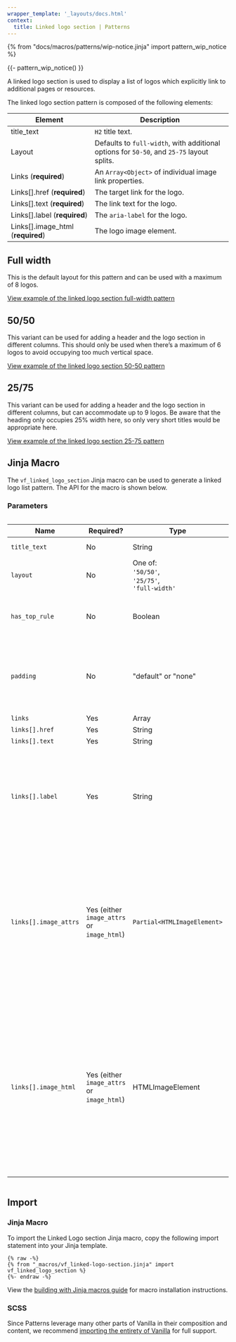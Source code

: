 ```yaml
---
wrapper_template: '_layouts/docs.html'
context:
  title: Linked logo section | Patterns
---
```


{% from "docs/macros/patterns/wip-notice.jinja" import pattern_wip_notice %}

{{- pattern_wip_notice() }}

A linked logo section is used to display a list of logos which explicitly link to additional pages or resources.

The linked logo section pattern is composed of the following elements:

| Element                           | Description                                                                               |
| --------------------------------- | ----------------------------------------------------------------------------------------- |
| title_text                        | `H2` title text.                                                                          |
| Layout                            | Defaults to `full-width`, with additional options for `50-50`, and `25-75` layout splits. |
| Links (**required**)              | An `Array<Object>` of individual image link properties.                                   |
| Links[].href (**required**)       | The target link for the logo.                                                             |
| Links[].text (**required**)       | The link text for the logo.                                                               |
| Links[].label (**required**)      | The `aria-label` for the logo.                                                            |
| Links[].image_html (**required**) | The logo image element.                                                                   |

## Full width

This is the default layout for this pattern and can be used with a maximum of 8 logos.

<div class="embedded-example"><a href="/docs/examples/patterns/linked-logo-section/default" class="js-example" data-lang="jinja">
View example of the linked logo section full-width pattern
</a></div>

## 50/50

This variant can be used for adding a header and the logo section in different columns. This should only be used when there’s a maximum of 6 logos to avoid occupying too much vertical space.

<div class="embedded-example"><a href="/docs/examples/patterns/linked-logo-section/50-50" class="js-example" data-lang="jinja">
View example of the linked logo section 50-50 pattern
</a></div>

## 25/75

This variant can be used for adding a header and the logo section in different columns, but can accommodate up to 9 logos. Be aware that the heading only occupies 25% width here, so only very short titles would be appropriate here.

<div class="embedded-example"><a href="/docs/examples/patterns/linked-logo-section/25-75" class="js-example" data-lang="jinja">
View example of the linked logo section 25-75 pattern
</a></div>

## Jinja Macro

The `vf_linked_logo_section` Jinja macro can be used to generate a linked logo list pattern. The API for the macro is shown below.

### Parameters

<div style="overflow: auto;">
  <table>
    <thead>
      <tr>
        <th style="width: 220px;">Name</th>
        <th style="width: 160px;">Required?</th>
        <th style="width: 160px;">Type</th>
        <th style="width: 160px;">Default</th>
        <th style="width: 250px;">Description</th>
      </tr>
      <tbody>
        <tr>
          <td>
            <code>title_text</code>
          </td>
          <td>
            No
          </td>
          <td>
            String
          </td>
          <td>
            N/A
          </td>
          <td>
            The text to be displayed as the heading (<code>h2</code>).
          </td>
        </tr>
        <tr>
          <td>
            <code>layout</code>
          </td>
          <td>
            No
          </td>
          <td>
            One of:<br>
            <code>'50/50'</code>,<br>
            <code>'25/75'</code>,<br>
            <code>'full-width'</code>
          </td>
          <td>
            <code>full-width</code>
          </td>
          <td>
            The intended grid layout for the section.
          </td>
        </tr>
        <tr>
          <td>
            <code>has_top_rule</code>
          </td>
          <td>
            No
          </td>
          <td>
            Boolean
          </td>
          <td>
            True
          </td>
          <td>
            Whether to include the top <a href="/docs/patterns/rule">rule</a> above the section. This is a horizontal line that separates the section from the content above it.
          </td>
        </tr>
        <tr>
          <td>
            <code>padding</code>
          </td>
          <td>
            No
          </td>
          <td>
            "default" or "none"
          </td>
          <td>
            <code>"default"</code>
          </td>
          <td>
            Type of padding to apply to the section. If set to "none", no padding will be applied to the section. If set to "default", the section will have the default <code>p-section</code> padding applied.
          </td>
        </tr>
        <tr>
          <td>
            <code>links</code>
          </td>
          <td>
            Yes
          </td>
          <td>
            Array
          </td>
          <td>
            N/A
          </td>
          <td>
            Array of image links.
          </td>
        </tr>
        <tr>
          <td>
            <code>links[].href</code>
          </td>
          <td>
            Yes
          </td>
          <td>
            String
          </td>
          <td>
            N/A
          </td>
          <td>
            Target link for the image.
          </td>
        </tr>
        <tr>
          <td>
            <code>links[].text</code>
          </td>
          <td>
            Yes
          </td>
          <td>
            String
          </td>
          <td>
            N/A
          </td>
          <td>
            Logo link text.
          </td>
        </tr>
        <tr>
          <td>
            <code>links[].label</code>
          </td>
          <td>
            Yes
          </td>
          <td>
            String
          </td>
          <td>
            N/A
          </td>
          <td>
            <code>aria-label</code> for the logo link. This attribute is added to the wrapping `a` tag under the hood and it is this label that screenreaders will read. Additional alt text added to the image element will be ignored by assistive techology and as such can be set to null.   
          </td>
        </tr>
         <tr>
          <td>
            <code>links[].image_attrs</code>
          </td>
          <td>
            Yes (either <code>image_attrs</code> or <code>image_html</code>)
          </td>
          <td>
            <code>Partial&lt;HTMLImageElement&gt;</code>
          </td>
          <td>
            N/A
          </td>
          <td>
            <p>
            Props (as a dictionary) of a logo image element. The <code>p-image-container__image</code> class will be added automatically by the pattern.
            </p>
            <p>
            You can construct these props manually, or use the <a href="https://github.com/canonical/canonicalwebteam.image-template?tab=readme-ov-file#attribute-output">canonicalwebteam.image-template module with <code>output_mode="attrs"</code></a>.
            </p>
            <p>
              If this argument is used, the <code>image_html</code> argument will be ignored.
            </p>
          </td>
        </tr>
          <tr>
          <td>
            <code>links[].image_html</code>
          </td>
          <td>
            Yes (either <code>image_attrs</code> or <code>image_html</code>)
          </td>
          <td>
            HTMLImageElement
          </td>
          <td>
            N/A
          </td>
          <td>
            <p>
                Raw HTML of a logo image element. This can be defined using raw HTML or using the <a href="https://github.com/canonical/canonicalwebteam.image-template/">Canonical image-template module</a>. 
            </p>
            <p>
                Must include the <code>p-image-container__image</code> CSS class to comply with the <a href="/docs/patterns/images#highlighted-image">Highlighted image pattern</a> which wraps each link item under the hood.
            </p>
            <p>
                If you use <code>image_attrs</code> instead of <code>image_html</code>, the <code>p-image-container__image</code> class will be added automatically by the pattern.
            </p>
          </td>
        </tr>
      </tbody>
    </thead>
  </table>
</div>

## Import

### Jinja Macro

To import the Linked Logo section Jinja macro, copy the following import statement into your
Jinja template.

```jinja
{% raw -%}
{% from "_macros/vf_linked-logo-section.jinja" import vf_linked_logo_section %}
{%- endraw -%}
```

View the [building with Jinja macros guide](/docs/building-vanilla#jinja-macros)
for macro installation instructions.

### SCSS

Since Patterns leverage many other parts of Vanilla in their composition and content, we
recommend [importing the entirety of Vanilla](/docs#install) for full support.
